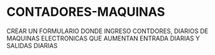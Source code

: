 # CONTADORES-MAQUINAS
CREAR UN FORMULARIO DONDE INGRESO CONTDORES, DIARIOS DE MAQUINAS ELECTRONICAS QUE AUMENTAN ENTRADA DIARIAS Y SALIDAS DIARIAS
